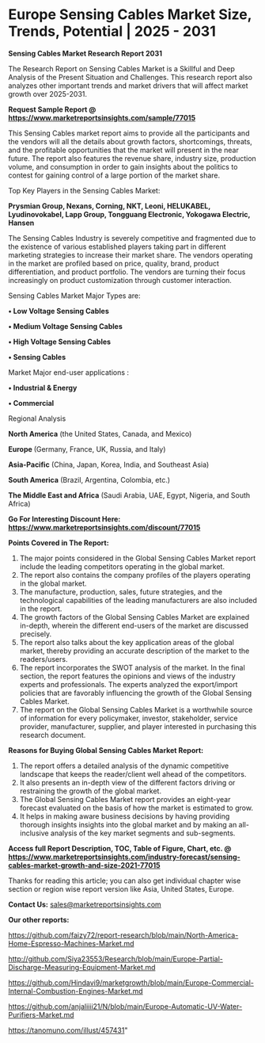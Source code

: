 # Europe Sensing Cables Market Size, Trends, Potential | 2025 - 2031

<strong>Sensing Cables Market Research Report 2031</strong>

The Research Report on Sensing Cables Market is a Skillful and Deep Analysis of the Present Situation and Challenges. This research report also analyzes other important trends and market drivers that will affect market growth over 2025-2031.

<strong>Request Sample Report @ <a href=https://www.marketreportsinsights.com/sample/77015>https://www.marketreportsinsights.com/sample/77015</a></strong>

This Sensing Cables market report aims to provide all the participants and the vendors will all the details about growth factors, shortcomings, threats, and the profitable opportunities that the market will present in the near future. The report also features the revenue share, industry size, production volume, and consumption in order to gain insights about the politics to contest for gaining control of a large portion of the market share.

Top Key Players in the Sensing Cables Market:

<strong>Prysmian Group, Nexans, Corning, NKT, Leoni, HELUKABEL, Lyudinovokabel, Lapp Group, Tongguang Electronic, Yokogawa Electric, Hansen</strong>

The Sensing Cables Industry is severely competitive and fragmented due to the existence of various established players taking part in different marketing strategies to increase their market share. The vendors operating in the market are profiled based on price, quality, brand, product differentiation, and product portfolio. The vendors are turning their focus increasingly on product customization through customer interaction.

Sensing Cables Market Major Types are:

<strong>• Low Voltage Sensing Cables

• Medium Voltage Sensing Cables

• High Voltage Sensing Cables

• Sensing Cables</strong>

Market Major end-user applications :

<strong>• Industrial & Energy

• Commercial</strong>

Regional Analysis

</u><strong><b>North America</b></strong> (the United States, Canada, and Mexico)

<strong><b>Europe </b></strong>(Germany, France, UK, Russia, and Italy)

<strong><b>Asia-Pacific</b></strong> (China, Japan, Korea, India, and Southeast Asia)

<strong><b>South America</b></strong> (Brazil, Argentina, Colombia, etc.)

<strong><b>The Middle East and Africa</b></strong> (Saudi Arabia, UAE, Egypt, Nigeria, and South Africa)

<strong>Go For Interesting Discount Here: <a href=https://www.marketreportsinsights.com/discount/77015>https://www.marketreportsinsights.com/discount/77015</a></strong>

<strong>Points Covered in The Report:</strong>
<ol>
  <li>The major points considered in the Global Sensing Cables Market report include the leading competitors operating in the global market.</li>
  <li>The report also contains the company profiles of the players operating in the global market.</li>
  <li>The manufacture, production, sales, future strategies, and the technological capabilities of the leading manufacturers are also included in the report.</li>
  <li>The growth factors of the Global Sensing Cables Market are explained in-depth, wherein the different end-users of the market are discussed precisely.</li>
  <li>The report also talks about the key application areas of the global market, thereby providing an accurate description of the market to the readers/users.</li>
  <li>The report incorporates the SWOT analysis of the market. In the final section, the report features the opinions and views of the industry experts and professionals. The experts analyzed the export/import policies that are favorably influencing the growth of the Global Sensing Cables Market.</li>
  <li>The report on the Global Sensing Cables Market is a worthwhile source of information for every policymaker, investor, stakeholder, service provider, manufacturer, supplier, and player interested in purchasing this research document.</li>
</ol>
<strong>Reasons for Buying Global Sensing Cables Market Report:</strong>

<ol>
  <li>The report offers a detailed analysis of the dynamic competitive landscape that keeps the reader/client well ahead of the competitors.</li>
  <li>It also presents an in-depth view of the different factors driving or restraining the growth of the global market.</li>
  <li>The Global Sensing Cables Market report provides an eight-year forecast evaluated on the basis of how the market is estimated to grow.</li>
  <li>It helps in making aware business decisions by having providing thorough insights insights into the global market and by making an all-inclusive analysis of the key market segments and sub-segments.</li>
</ol>
<strong>Access full Report Description, TOC, Table of Figure, Chart, etc. @ <a href=https://www.marketreportsinsights.com/industry-forecast/sensing-cables-market-growth-and-size-2021-77015>https://www.marketreportsinsights.com/industry-forecast/sensing-cables-market-growth-and-size-2021-77015</a></strong>


Thanks for reading this article; you can also get individual chapter wise section or region wise report version like Asia, United States, Europe.

<strong>Contact Us:</strong>
sales@marketreportsinsights.com

<strong>Our other reports:</strong>

<a href=https://github.com/faizy72/report-research/blob/main/North-America-Home-Espresso-Machines-Market.md>https://github.com/faizy72/report-research/blob/main/North-America-Home-Espresso-Machines-Market.md</a>

<a href=http://github.com/Siya23553/Research/blob/main/Europe-Partial-Discharge-Measuring-Equipment-Market.md>http://github.com/Siya23553/Research/blob/main/Europe-Partial-Discharge-Measuring-Equipment-Market.md</a>

<a href=https://github.com/Hindavi9/marketgrowth/blob/main/Europe-Commercial-Internal-Combustion-Engines-Market.md>https://github.com/Hindavi9/marketgrowth/blob/main/Europe-Commercial-Internal-Combustion-Engines-Market.md</a>

<a href=https://github.com/anjaliiii21/N/blob/main/Europe-Automatic-UV-Water-Purifiers-Market.md>https://github.com/anjaliiii21/N/blob/main/Europe-Automatic-UV-Water-Purifiers-Market.md</a>

<a href=https://tanomuno.com/illust/457431>https://tanomuno.com/illust/457431</a>"
